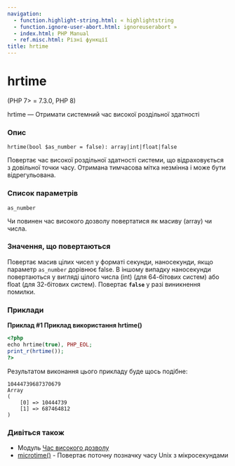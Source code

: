 ```yaml
---
navigation:
  - function.highlight-string.html: « highlightstring
  - function.ignore-user-abort.html: ignoreuserabort »
  - index.html: PHP Manual
  - ref.misc.html: Різні функції
title: hrtime
---
```

# hrtime

(PHP 7> = 7.3.0, PHP 8)

hrtime — Отримати системний час високої роздільної здатності

### Опис

```methodsynopsis
hrtime(bool $as_number = false): array|int|float|false
```

Повертає час високої роздільної здатності системи, що відраховується з довільної точки часу. Отримана тимчасова мітка незмінна і може бути відрегульована.

### Список параметрів

`as_number`

Чи повинен час високого дозволу повертатися як масиву (array) чи числа.

### Значення, що повертаються

Повертає масив цілих чисел у форматі секунди, наносекунди, якщо параметр `as_number` дорівнює false. В іншому випадку наносекунди повертаються у вигляді цілого числа (int) (для 64-бітових систем) або float (для 32-бітових систем). Повертає **`false`** у разі виникнення помилки.

### Приклади

**Приклад #1 Приклад використання **hrtime()****

```php
<?php
echo hrtime(true), PHP_EOL;
print_r(hrtime());
?>
```

Результатом виконання цього прикладу буде щось подібне:

```
10444739687370679
Array
(
    [0] => 10444739
    [1] => 687464812
)
```

### Дивіться також

-   Модуль [Час високого дозволу](book.hrtime.html)
-   [microtime()](function.microtime.html) - Повертає поточну позначку часу Unix з мікросекундами
